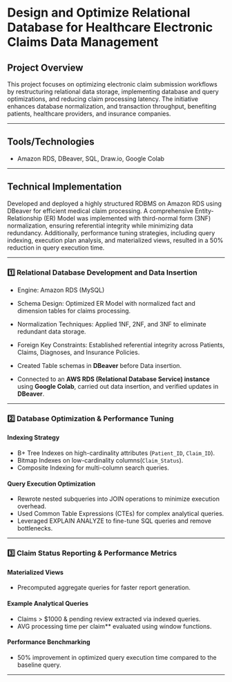 # **Design and Optimize Relational Database for Healthcare Electronic Claims Data Management**

## **Project Overview**
This project focuses on optimizing electronic claim submission workflows by restructuring relational data storage, implementing database and query optimizations, and reducing claim processing latency. The initiative enhances database normalization, and transaction throughput, benefiting patients, healthcare providers, and insurance companies.

---

## **Tools/Technologies**
- Amazon RDS, DBeaver, SQL, Draw.io, Google Colab

---

## **Technical Implementation**
Developed and deployed a highly structured RDBMS on Amazon RDS using DBeaver for efficient medical claim processing. A comprehensive Entity-Relationship (ER) Model was implemented with third-normal form (3NF) normalization, ensuring referential integrity while minimizing data redundancy. Additionally, performance tuning strategies, including query indexing, execution plan analysis, and materialized views, resulted in a 50% reduction in query execution time.

---

### **1️⃣ Relational Database Development and Data Insertion**
- Engine: Amazon RDS (MySQL)  
- Schema Design: Optimized ER Model with normalized fact and dimension tables for claims processing.  
- Normalization Techniques: Applied 1NF, 2NF, and 3NF to eliminate redundant data storage.  
- Foreign Key Constraints: Established referential integrity across Patients, Claims, Diagnoses, and Insurance Policies.  

- Created Table schemas in **DBeaver** before Data insertion.  
- Connected to an **AWS RDS (Relational Database Service) instance** using **Google Colab**, carried out data insertion, and verified updates in **DBeaver**.  

---

### **2️⃣ Database Optimization & Performance Tuning**
#### **Indexing Strategy**
- B+ Tree Indexes on high-cardinality attributes (`Patient_ID`, `Claim_ID`).  
- Bitmap Indexes on low-cardinality columns(`Claim_Status`).  
- Composite Indexing for multi-column search queries.  

#### **Query Execution Optimization**
- Rewrote nested subqueries into JOIN operations to minimize execution overhead.  
- Used Common Table Expressions (CTEs) for complex analytical queries.  
- Leveraged EXPLAIN ANALYZE to fine-tune SQL queries and remove bottlenecks.  

---

### **3️⃣ Claim Status Reporting & Performance Metrics**
#### **Materialized Views**
- Precomputed aggregate queries for faster report generation.  

#### **Example Analytical Queries**
- Claims > $1000 & pending review extracted via indexed queries.  
- AVG processing time per claim** evaluated using window functions.  

#### **Performance Benchmarking**
- 50% improvement in optimized query execution time compared to the baseline query.  

---
 
